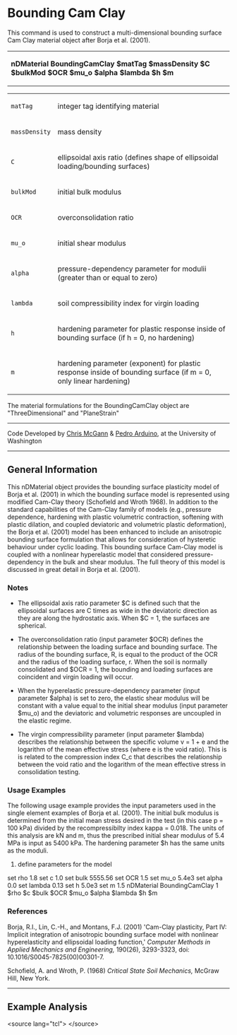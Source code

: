 # Bounding Cam Clay

<p>This command is used to construct a multi-dimensional bounding
surface Cam Clay material object after Borja et al. (2001).</p>
<table>
<tbody>
<tr class="odd">
<td><p><strong>nDMaterial BoundingCamClay $matTag $massDensity $C
$bulkMod $OCR $mu_o $alpha $lambda $h $m</strong></p></td>
</tr>
</tbody>
</table>
<table>
<tbody>
<tr class="odd">
<td><code class="parameter-table-variable">matTag</code></td>
<td><p>integer tag identifying material</p></td>
</tr>
<tr class="even">
<td><code class="parameter-table-variable">massDensity</code></td>
<td><p>mass density</p></td>
</tr>
<tr class="odd">
<td><code class="parameter-table-variable">C</code></td>
<td><p>ellipsoidal axis ratio (defines shape of ellipsoidal
loading/bounding surfaces)</p></td>
</tr>
<tr class="even">
<td><code class="parameter-table-variable">bulkMod</code></td>
<td><p>initial bulk modulus</p></td>
</tr>
<tr class="odd">
<td><code class="parameter-table-variable">OCR</code></td>
<td><p>overconsolidation ratio</p></td>
</tr>
<tr class="even">
<td><code class="parameter-table-variable">mu_o</code></td>
<td><p>initial shear modulus</p></td>
</tr>
<tr class="odd">
<td><code class="parameter-table-variable">alpha</code></td>
<td><p>pressure-dependency parameter for modulii (greater than or equal
to zero)</p></td>
</tr>
<tr class="even">
<td><code class="parameter-table-variable">lambda</code></td>
<td><p>soil compressibility index for virgin loading</p></td>
</tr>
<tr class="odd">
<td><code class="parameter-table-variable">h</code></td>
<td><p>hardening parameter for plastic response inside of bounding
surface (if h = 0, no hardening)</p></td>
</tr>
<tr class="even">
<td><code class="parameter-table-variable">m</code></td>
<td><p>hardening parameter (exponent) for plastic response inside of
bounding surface (if m = 0, only linear hardening)</p></td>
</tr>
</tbody>
</table>
<p>The material formulations for the BoundingCamClay object are
"ThreeDimensional" and "PlaneStrain"</p>
<hr />
<p>Code Developed by <a
href="http://www.civil.canterbury.ac.nz/staff/cmcgann.shtml">Chris
McGann</a> &amp; <a
href="http://www.ce.washington.edu/people/faculty/faculty.php?id=2">Pedro
Arduino</a>, at the University of Washington</p>
<hr />
<h2 id="general_information">General Information</h2>
<p>This nDMaterial object provides the bounding surface plasticity model
of Borja et al. (2001) in which the bounding surface model is
represented using modified Cam-Clay theory (Schofield and Wroth 1968).
In addition to the standard capabilities of the Cam-Clay family of
models (e.g., pressure dependence, hardening with plastic volumetric
contraction, softening with plastic dilation, and coupled deviatoric and
volumetric plastic deformation), the Borja et al. (2001) model has been
enhanced to include an anisotropic bounding surface formulation that
allows for consideration of hysteretic behaviour under cyclic loading.
This bounding surface Cam-Clay model is coupled with a nonlinear
hyperelastic model that considered pressure-dependency in the bulk and
shear modulus. The full theory of this model is discussed in great
detail in Borja et al. (2001).</p>
<h3 id="notes">Notes</h3>
<ul>
<li>The ellipsoidal axis ratio parameter $C is defined such that the
ellipsoidal surfaces are C times as wide in the deviatoric direction as
they are along the hydrostatic axis. When $C = 1, the surfaces are
spherical.</li>
</ul>
<ul>
<li>The overconsolidation ratio (input parameter $OCR) defines the
relationship between the loading surface and bounding surface. The
radius of the bounding surface, R, is equal to the product of the OCR
and the radius of the loading surface, r. When the soil is normally
consolidated and $OCR = 1, the bounding and loading surfaces are
coincident and virgin loading will occur.</li>
</ul>
<ul>
<li>When the hyperelastic pressure-dependency parameter (input parameter
$alpha) is set to zero, the elastic shear modulus will be constant with
a value equal to the initial shear modulus (input parameter $mu_o) and
the deviatoric and volumetric responses are uncoupled in the elastic
regime.</li>
</ul>
<ul>
<li>The virgin compressibility parameter (input parameter $lambda)
describes the relationship between the specific volume v = 1 + e and the
logarithm of the mean effective stress (where e is the void ratio). This
is is related to the compression index C_c that describes the
relationship between the void ratio and the logarithm of the mean
effective stress in consolidation testing.</li>
</ul>
<h3 id="usage_examples">Usage Examples</h3>
<p>The following usage example provides the input parameters used in the
single element examples of Borja et al. (2001). The initial bulk modulus
is determined from the initial mean stress desired in the test (in this
case p = 100 kPa) divided by the recompressibilty index kappa = 0.018.
The units of this analysis are kN and m, thus the prescribed initial
shear modulus of 5.4 MPa is input as 5400 kPa. The hardening parameter
$h has the same units as the moduli.</p>
<ol>
<li>define parameters for the model</li>
</ol>
<p>set rho 1.8 set c 1.0 set bulk 5555.56 set OCR 1.5 set mu_o 5.4e3 set
alpha 0.0 set lambda 0.13 set h 5.0e3 set m 1.5 nDMaterial
BoundingCamClay 1 $rho $c $bulk $OCR $mu_o $alpha $lambda $h $m</p>
<h3 id="references">References</h3>
<p>Borja, R.I., Lin, C.-H., and Montans, F.J. (2001) 'Cam-Clay
plasticity, Part IV: Implicit integration of anisotropic bounding
surface model with nonlinear hyperelasticity and ellipsoidal loading
function,' <em>Computer Methods in Applied Mechanics and
Engineering,</em> 190(26), 3293-3323, doi:
10.1016/S0045-7825(00)00301-7.</p>
<p>Schofield, A. and Wroth, P. (1968) <em>Critical State Soil
Mechanics,</em> McGraw Hill, New York.</p>
<hr />
<h2 id="example_analysis">Example Analysis</h2>
<p>&lt;source lang="tcl"&gt; &lt;/source&gt;</p>
